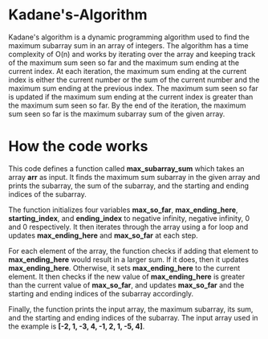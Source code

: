 # Kadane's-Algorithm
Kadane's algorithm is a dynamic programming algorithm used to find the maximum subarray sum in an array of integers. The algorithm has a time complexity of O(n) and works by iterating over the array and keeping track of the maximum sum seen so far and the maximum sum ending at the current index. At each iteration, the maximum sum ending at the current index is either the current number or the sum of the current number and the maximum sum ending at the previous index. The maximum sum seen so far is updated if the maximum sum ending at the current index is greater than the maximum sum seen so far. By the end of the iteration, the maximum sum seen so far is the maximum subarray sum of the given array.

# How the code works
This code defines a function called **max_subarray_sum** which takes an array **arr** as input. It finds the maximum sum subarray in the given array and prints the subarray, the sum of the subarray, and the starting and ending indices of the subarray.

The function initializes four variables **max_so_far**, **max_ending_here**, **starting_index**, and **ending_index** to negative infinity, negative infinity, 0 and 0 respectively. It then iterates through the array using a for loop and updates **max_ending_here** and **max_so_far** at each step.

For each element of the array, the function checks if adding that element to **max_ending_here** would result in a larger sum. If it does, then it updates **max_ending_here**. Otherwise, it sets **max_ending_here** to the current element. It then checks if the new value of **max_ending_here** is greater than the current value of **max_so_far**, and updates **max_so_far** and the starting and ending indices of the subarray accordingly.

Finally, the function prints the input array, the maximum subarray, its sum, and the starting and ending indices of the subarray. The input array used in the example is **[-2, 1, -3, 4, -1, 2, 1, -5, 4]**.
